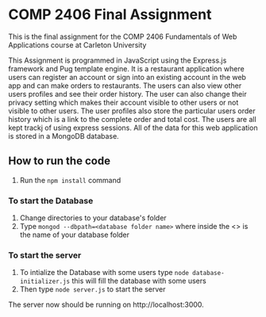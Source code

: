 # COMP 2406 Final Assignment
This is the final assignment for the COMP 2406 Fundamentals of Web Applications course at Carleton University

This Assignment is programmed in JavaScript using the Express.js framework and Pug template engine. It is a restaurant application where users
can register an account or sign into an existing account in the web app and can make orders to restaurants. The users can also view other users 
profiles and see their order history. The user can also change their privacy setting which makes their account visible to other users or not
visible to other users. The user profiles also store the particular users order history which is a link to the complete order and total cost.
The users are all kept trackj of using express sessions. All of the data for this web application is stored in a MongoDB database.

## How to run the code
1. Run the ```npm install``` command

### To start the Database
1. Change directories to your database's folder
2. Type ```mongod --dbpath=<database folder name>``` where inside the <> is the name of your database folder

### To start the server
1. To intialize the Database with some users type ```node database-initializer.js``` this will fill the database with some users
2. Then type ```node server.js``` to start the server

The server now should be running on http://localhost:3000.

